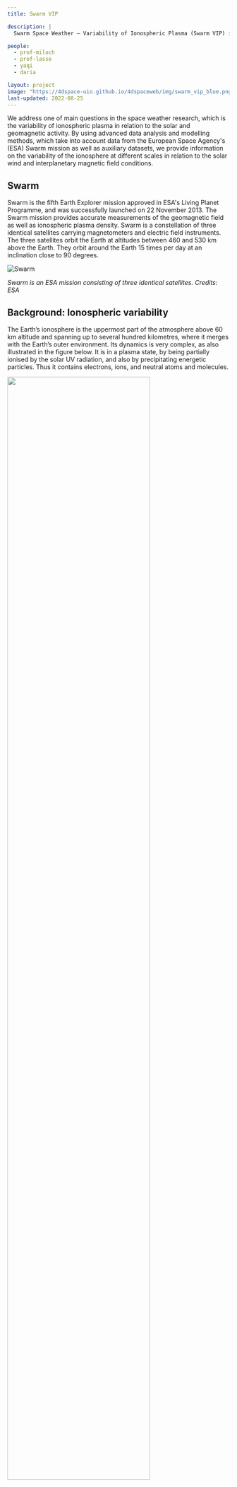 ```yaml
---
title: Swarm VIP

description: |
  Swarm Space Weather – Variability of Ionospheric Plasma (Swarm VIP) is supported by the European Space Agency, EO Science for Society. In the project we use Swarm satellite data and other datasets to determine determine the dominant scales in the ionosphere at different geomagnetic conditions and create a semi-empiric dynamic model of the ionosphere.

people:
  - prof-miloch
  - prof-lasse
  - yaqi
  - daria

layout: project
image: "https://4dspace-uio.github.io/4dspaceweb/img/swarm_vip_blue.png"
last-updated: 2022-08-25
---
```


We address one of main questions in the space weather research, which is the variability of ionospheric plasma in relation to the solar and geomagnetic activity. By using advanced data analysis and modelling methods, which take into account data from the European Space Agency's (ESA) Swarm mission as well as auxiliary datasets, we provide information on the variability of the ionosphere at different scales in relation to the solar wind and interplanetary magnetic field conditions.

## Swarm
Swarm is the fifth Earth Explorer mission approved in ESA's Living Planet Programme, and was successfully launched on 22 November 2013. The Swarm mission provides accurate measurements of the geomagnetic field as well as ionospheric plasma density. Swarm is a constellation of three identical satellites carrying magnetometers and electric field instruments. The three satellites orbit the Earth at altitudes between 460 and 530 km above the Earth. They orbit around the Earth 15 times per day at an inclination close to 90 degrees.

![Swarm](https://www.mn.uio.no/fysikk/english/research/projects/swarm-vip/swarm_image.png)

*Swarm is an ESA mission consisting of three identical satellites. Credits: ESA*

## Background: Ionospheric variability
The Earth’s ionosphere is the uppermost part of the atmosphere above 60 km altitude and spanning up to several hundred kilometres, where it merges with the Earth’s outer environment. Its dynamics is very complex, as also illustrated in the figure below. It is in a plasma state, by being partially ionised by the solar UV radiation, and also by precipitating energetic particles. Thus it contains electrons, ions, and neutral atoms and molecules.

<!-- ![Earth atmosphere-ionosphere](https://www.mn.uio.no/fysikk/english/research/projects/swarm-vip/earth_ionosphere_nasa_j_grobowksy.png) -->
<img src="https://www.mn.uio.no/fysikk/english/research/projects/swarm-vip/earth_ionosphere_nasa_j_grobowksy.png" width="80%" height="80%">

*Complexity of the Earth atmosphere-ionosphere system (credits NASA/ J. Grobowsky).*

Ionospheric plasmas are often highly nonlinear and turbulent, and the scales of crucial processes can span over a few orders of magnitude. There can be a large number of interacting scales, where the dominant scales are usually triggered by external drivers. It is important to identify the dominant scales to understand the dynamics of the whole system and understand the physics and the main drivers behind the development of the irregularities. In addition, knowledge on statistical properties of the energy distributed between different scales, gives insight into the nature of phenomena, whether turbulent or intermittent, and thus relate it to the observable space weather effects. They should be studied for both quiescent and active geomagnetic conditions to provide a thorough understanding of the processes and lay the foundations for the ionospheric space weather models and forecast. In this project we address the major question:

**_NOTE:_**  What is the spatiotemporal variability of the Earth ionosphere in relation to external drivers both during quiescent and extreme conditions?

## Objectives

Based on Swarm data within the project we aim to:

 - Provide spatiotemporal characteristics of ionospheric plasmas.
 - Uncover the dynamical coupling between scales in response to geomagnetic conditions.
 - Ascertain dominant scales at given conditions at different latitudes; Ne, TEC, B-field.
 - Develop a semi-empirical global model for ionospheric variability.

We use different techniques for scale analysis, as well as generalised linear modeling.

## Team
<!-- ![Swarm VIP Team](https://www.mn.uio.no/fysikk/english/research/projects/swarm-vip/logos_swarmvip.png) -->
<img src="https://www.mn.uio.no/fysikk/english/research/projects/swarm/esa_logo.png" width="50%" height="50%">

## Funding
<!-- ![ESA](https://www.mn.uio.no/fysikk/english/research/projects/swarm/esa_logo.png) -->
<img src="https://www.mn.uio.no/fysikk/english/research/projects/swarm/esa_logo.png" width="20%" height="20%">

*Swarm-VIP is funded by the European Space Agency (Contract No. 4000130562/20/I-DT) through the 4DIonosphere activity within ESA EO Science for Society.*

